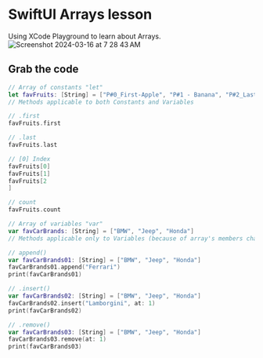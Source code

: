 # SwiftUI Arrays lesson
Using XCode Playground to learn about Arrays.<br>
![Screenshot 2024-03-16 at 7 28 43 AM](https://github.com/danielurra/Swift-UI-arrays-lesson/assets/51704179/08eb3774-bc96-4607-a8e0-7e2db8d97248)<br>
## Grab the code
```swift
// Array of constants "let"
let favFruits: [String] = ["P#0_First-Apple", "P#1 - Banana", "P#2_Last-Orange"]
// Methods applicable to both Constants and Variables

// .first
favFruits.first

// .last
favFruits.last

// [0] Index
favFruits[0]
favFruits[1]
favFruits[2
]

// count
favFruits.count

// Array of variables "var"
var favCarBrands: [String] = ["BMW", "Jeep", "Honda"]
// Methods applicable only to Variables (because of array's members changing)

// append()
var favCarBrands01: [String] = ["BMW", "Jeep", "Honda"]
favCarBrands01.append("Ferrari")
print(favCarBrands01)

// .insert()
var favCarBrands02: [String] = ["BMW", "Jeep", "Honda"]
favCarBrands02.insert("Lamborgini", at: 1)
print(favCarBrands02)

// .remove()
var favCarBrands03: [String] = ["BMW", "Jeep", "Honda"]
favCarBrands03.remove(at: 1)
print(favCarBrands03)






```
